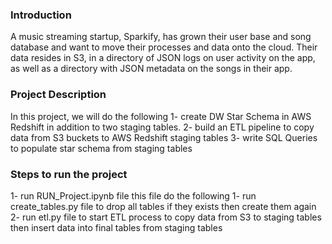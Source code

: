 ### Introduction
A music streaming startup, Sparkify, has grown their user base and song database and want to move their processes and data onto the cloud. 
Their data resides in S3, in a directory of JSON logs on user activity on the app, 
as well as a directory with JSON metadata on the songs in their app.


### Project Description
In this project, we will do the following
1- create DW Star Schema in AWS Redshift in addition to two staging tables.
2- build an ETL pipeline to copy data from S3 buckets to AWS Redshift staging tables
3- write SQL Queries to populate star schema from staging tables

### Steps to run the project
1- run RUN_Project.ipynb file 
this file do the following
   1- run create_tables.py file to drop all tables if they exists then create them again
   2- run etl.py file to start ETL process to copy data from S3 to staging tables then insert data into final tables 
       from staging tables

